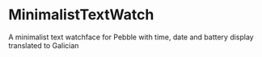 MinimalistTextWatch
===================

A minimalist text watchface for Pebble with time, date and battery display translated to Galician
